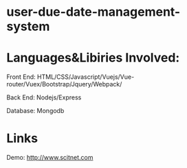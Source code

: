 # user-due-date-management-system

# Languages&Libiries Involved:
Front End: HTML/CSS/Javascript/Vuejs/Vue-router/Vuex/Bootstrap/Jquery/Webpack/


Back End: Nodejs/Express


Database: Mongodb

# Links

Demo: http://www.scitnet.com
